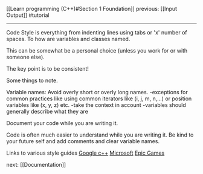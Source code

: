 [[Learn programming (C++)#Section 1 Foundation]]  previous: [[Input Output]]   #tutorial

---

Code Style is everything from indenting lines using tabs or 'x' number of spaces. To how are variables and classes named.

This can be somewhat be a personal choice (unless you work for or with someone else).

The key point is to be consistent!


Some things to note.

Variable names: 
	Avoid overly short or overly long names. 
	-exceptions for common practices like using common iterators like (i, j, m, n,...) or position variables like (x, y, z) etc. 
	-take the context in account
	-variables should generally describe what they are

Document your code while you are writing it.

Code is often much easier to understand while you are writing it. Be kind to your future self and add comments and clear variable names.


Links to various style guides
[Google c++](https://google.github.io/styleguide/cppguide.html)
[Microsoft](https://learn.microsoft.com/en-us/windows/win32/stg/coding-style-conventions)
[Epic Games](https://dev.epicgames.com/documentation/en-us/uefn/verse-code-style-guide-in-unreal-editor-for-fortnite)


next: [[Documentation]] 
